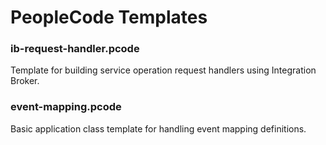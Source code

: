 # PeopleCode Templates

### ib-request-handler.pcode
Template for building service operation request handlers using Integration Broker.

### event-mapping.pcode
Basic application class template for handling event mapping definitions.
